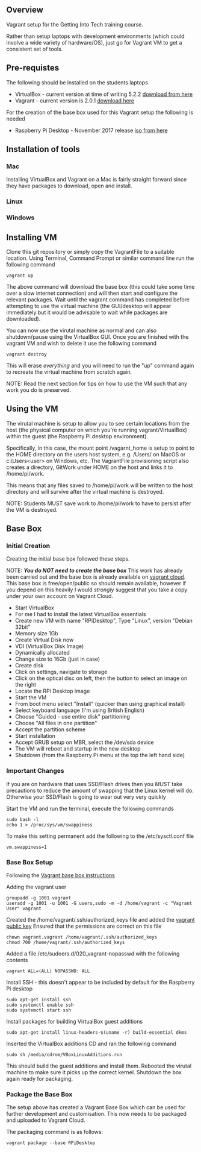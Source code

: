 ## Overview

Vagrant setup for the Getting Into Tech training course.

Rather than setup laptops with development environments (which could involve a wide variety of hardware/OS), just go for Vagrant VM to get a consistent set of tools.

## Pre-requistes

The following should be installed on the students laptops

- VirtualBox - current version at time of writing 5.2.2 [download from here](https://www.virtualbox.org/wiki/Downloads)
- Vagrant - current version is 2.0.1 [download here](https://www.vagrantup.com/downloads.html)

For the creation of the base box used for this Vagrant setup the following is needed

- Raspberry Pi Desktop - November 2017 release [iso from here](https://www.raspberrypi.org/downloads/raspberry-pi-desktop/)


## Installation of tools


### Mac

Installing VirtualBox and Vagrant on a Mac is fairly straight forward since they have packages to download, open and install.  


### Linux

<TBC>


### Windows

<TBC>


## Installing VM

Clone this git repository or simply copy the VagrantFile to a suitable location.  Using Terminal, Command Prompt or 
similar command line run the following command

```
vagrant up
```

The above command will download the base box (this could take some time over a slow internet connection) and will 
then start and configure the relevant packages.  Wait until the vagrant command has completed before attempting
to use the virtual machine (the GUI/desktop will appear immediately but it would be advisable to wait while 
packages are downloaded).

You can now use the virutal machine as normal and can also shutdown/pause using the VirtualBox GUI.  Once 
you are finished with the vagrant VM and wish to delete it use the following command

```
vagrant destroy
```

This will erase *everything* and you will need to run the "up" command again to recreate the virtual machine
from scratch again.

NOTE: Read the next section for tips on how to use the VM such that any work you do is preserved.


## Using the VM

The virutal machine is setup to allow you to see certain locations from the host (the physical 
computer on which you're running vagrant/VirtualBox) within the guest (the Raspberry Pi desktop
environment).  

Specifically, in this case, the mount point /vagarnt_home is setup to point to the HOME directory 
on the users host system, e.g. /Users/<user> on MacOS or c:\Users\<user> on Windows, etc.  The
VagrantFile provisioning script also creates a directory, GitWork under HOME on the host and 
links it to /home/pi/work.

This means that any files saved to /home/pi/work will be written to the host directory and will 
survive after the virtual machine is destroyed.

NOTE: Students MUST save work to /home/pi/work to have to persist after the VM is destroyed.


## Base Box

### Initial Creation

Creating the initial base box followed these steps.  

NOTE: ***You do NOT need to create the base box*** This work has already been carried out and the base box
is already available on [vagrant cloud](https://app.vagrantup.com/hiklasltd/boxes/RPiDesktopNov2017).  
This base box is free/open/public so should remain available, however if you depend on this heavily I
would *strongly* suggest that you take a copy under your own account on Vagrant Cloud.


* Start VirtualBox
* For me I had to install the latest VirtualBox essentials
* Create new VM with name "RPiDesktop", Type "Linux", version "Debian 32bit"
* Memory size 1Gb
* Create Virtual Disk now
* VDI (VirtualBox Disk Image)
* Dynamically allocated
* Change size to 16Gb (just in case)
* Create disk 
* Click on settings, navigate to storage
* Click on the optical disc on left, then the button to select an image on the right
* Locate the RPi Desktop image
* Start the VM
* From boot menu select "Install" (quicker than using graphical install)
* Select keyboard language (I'm using British English)
* Choose "Guided - use entire disk" partitioning 
* Choose "All files in one partition"
* Accept the partition scheme
* Start installation
* Accept GRUB setup on MBR, select the /dev/sda device
* The VM will reboot and startup in the new desktop
* Shutdown (from the Raspberry Pi menu at the top the left hand side)

### Important Changes

If you are on hardware that uses SSD/Flash drives then you *MUST* take precautions to reduce the amount of swapping that 
the Linux kernel will do.  Otherwise your SSD/Flash is going to wear out very very quickly

Start the VM and run the terminal, execute the following commands

```
sudo bash -l
echo 1 > /proc/sys/vm/swappiness
``` 

To make this setting permanent add the following to the /etc/sysctl.conf file

```
vm.swappiness=1
```

### Base Box Setup

Following the [Vagrant base box instructions](https://www.vagrantup.com/docs/virtualbox/boxes.html)

Adding the vagrant user

```
groupadd -g 1001 vagrant
useradd -g 1001 -u 1001 -G users,sudo -m -d /home/vagrant -c "Vagrant User" vagrant
```

Created the /home/vagrant/.ssh/authorized_keys file and added the [vagrant public key](https://github.com/mitchellh/vagrant/tree/master/keys)
Ensured that the permissions are correct on this file

```
chown vagrant.vagrant /home/vagrant/.ssh/authorized_keys 
chmod 700 /home/vagrant/.ssh/authorized_keys
```

Added a file /etc/sudoers.d/020_vagrant-nopasswd with the following contents

```
vagrant ALL=(ALL) NOPASSWD: ALL
```

Install SSH - this doesn't appear to be included by default for the Raspberry Pi desktop

```
sudo apt-get install ssh
sudo systemctl enable ssh
sudo systemctl start ssh
```

Install packages for building VirtualBox guest additions

```
sudo apt-get install linux-headers-$(uname -r) build-essential dkms
```

Inserted the VirtualBox additions CD and ran the following command

```
sudo sh /media/cdrom/VBoxLinuxAdditions.run
```

This should build the guest additions and install them.  Rebooted the virutal machine to make sure it picks up the correct kernel.
Shutdown the box again ready for packaging.


### Package the Base Box

The setup above has created a Vagrant Base Box which can be used for further development and customisation.  This now needs to be packaged
and uploaded to Vagrant Cloud.

The packaging command is as follows:

```
vagrant package --base RPiDesktop
```
